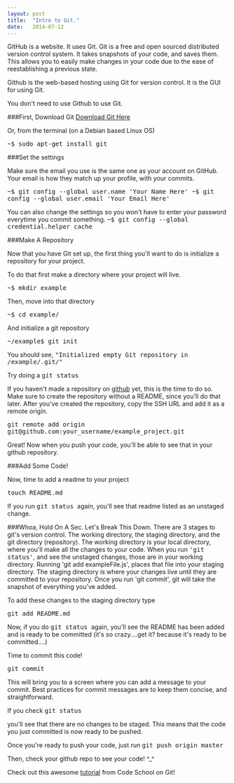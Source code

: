 ```yaml
---
layout: post
title:  "Intro to Git."
date:   2014-07-12
---
```


GitHub is a website. It uses Git.
Git is a free and open sourced distributed version control system.
It takes snapshots of your code, and saves them. This allows you to easily make changes in your code due to the ease of reestablishing a previous state.

Github is the web-based hosting using Git for version control.
It is the GUI for using Git.

You don't need to use Github to use Git.

###First, Download Git
[Download Git Here](http://git-scm.com/downloads)

Or, from the terminal (on a Debian based Linux OS)

<kbd>
~$ sudo apt-get install git
</kbd>

###Set the settings

Make sure the email you use is the same one as your account on GitHub.   
Your email is how they match up your profile, with your commits.

<kbd>
~$ git config --global user.name 'Your Name Here'
</kbd>

<kbd>
~$ git config --global user.email 'Your Email Here'
</kbd>

You can also change the settings so you won't have to enter your password everytime you commit something.
<kbd>
~$ git config --global credential.helper cache
</kbd>

###Make A Repository

Now that you have Git set up, the first thing you'll want to do is initialize a repository for your project.

To do that first make a directory where your project will live.

<kbd>
~$ mkdir example
</kbd>

Then, move into that directory

<kbd>
~$ cd example/
</kbd>

And initialize a git repository

<kbd>
~/example$ git init
</kbd>

You should see, <samp>"Initialized empty Git repository in /example/.git/"</samp>

Try doing a 
<kbd>
git status
</kbd>

If you haven't made a repository on [github](http://www.github.com) yet, this is the time to do so. Make sure to create the repository without a README, since you'll do that later. After you've created the repository, copy the SSH URL and add it as a remote origin.

<kbd>
git remote add origin git@github.com:your_username/example_project.git
</kbd>

Great! Now when you push your code, you'll be able to see that in your github repository.

###Add Some Code!

Now, time to add a readme to your project

<kbd>
touch README.md
</kbd>


If you run 
<kbd>
git status
</kbd>
again, you'll see that readme listed as an unstaged change.

###Whoa, Hold On A Sec. Let's Break This Down.
There are 3 stages to git's version control. The working directory, the staging directory, and the git directory (repository).
The working directory is your local directory, where you'll make all the changes to your code. When you run <kbd>'git status'</kbd>, and see the unstaged changes, those are in your working directory. Running 'git add exampleFile.js', places that file into your staging directory. The staging directory is where your changes live until they are committed to your repository. Once you run 'git commit', git will take the snapshot of everything you've added.

To add these changes to the staging directory type 

<kbd>
git add README.md
</kbd>

Now, if you do 
<kbd>
git status
</kbd>
again, you'll see the README has been added and is ready to be committed (it's so crazy....get it? because it's ready to be committed....)

Time to commit this code!

<kbd>
git commit
</kbd>

This will bring you to a screen where you can add a message to your commit. Best practices for commit messages are to keep them concise, and straightforward. 

If you check 
<kbd>
git status
</kbd>

you'll see that there are no changes to be staged. This means that the code you just committed is now ready to be pushed.

Once you're ready to push your code, just run 
<kbd>
git push origin master
</kbd>

Then, check your github repo to see your code! ^_^

Check out this awesome [tutorial](https://www.codeschool.com/courses/try-git) from Code School on Git!